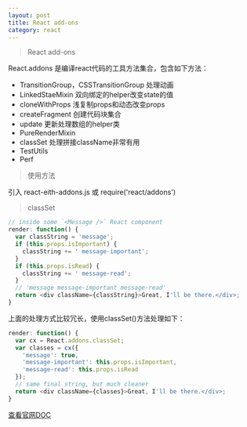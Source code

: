 ```yaml
---
layout: post
title: React add-ons
category: react
---
```


>React add-ons

React.addons 是编译react代码的工具方法集合，包含如下方法：<br>
- TransitionGroup，CSSTransitionGroup  处理动画
- LinkedStaeMixin  双向绑定的helper改变state的值
- cloneWithProps  浅复制props和动态改变props
- createFragment  创建代码块集合
- update  更新处理数组的helper类
- PureRenderMixin  
- classSet  处理拼接className非常有用
- TestUtils
- Perf

>使用方法

引入 react-eith-addons.js 或 require('react/addons')

>classSet

```js
// inside some `<Message />` React component
render: function() {
  var classString = 'message';
  if (this.props.isImportant) {
    classString += ' message-important';
  }
  if (this.props.isRead) {
    classString += ' message-read';
  }
  // 'message message-important message-read'
  return <div className={classString}>Great, I'll be there.</div>;
}
```

上面的处理方式比较冗长，使用classSet()方法处理如下：

```js
render: function() {
  var cx = React.addons.classSet;
  var classes = cx({
    'message': true,
    'message-important': this.props.isImportant,
    'message-read': this.props.isRead
  });
  // same final string, but much cleaner
  return <div className={classes}>Great, I'll be there.</div>;
}
```

[查看官网DOC](http://facebook.github.io/react/docs/addons.html)